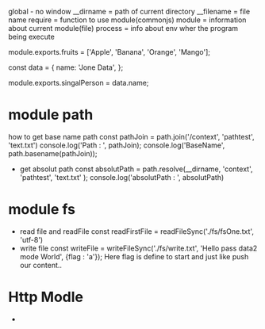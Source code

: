 <!-- #Importants -->
global - no window
__dirname = path of current directory
__filename = file name
require =  function to use module(commonjs)
module = information about current module(file)
process  = info about env wher the program being execute

<!-- #module -->
module.exports.fruits = ['Apple', 'Banana', 'Orange', 'Mango'];

const data = {
  name: 'Jone Data',
};

module.exports.singalPerson = data.name;

# module path
how to get base name path
const pathJoin = path.join('/context', 'pathtest', 'text.txt')
console.log('Path : ', pathJoin);
console.log('BaseName', path.basename(pathJoin));

- get absolut path
const absolutPath =  path.resolve(__dirname, 'context', 'pathtest', 'text.txt' );
console.log('absolutPath : ', absolutPath) 

# module fs

- read file and readFile
const readFirstFile =  readFileSync('./fs/fsOne.txt', 'utf-8')
- write file
const writeFile =  writeFileSync('./fs/write.txt', 'Hello pass data2 mode World', {flag : 'a'});
Here flag is define to start and just like push our content..


# Http Modle

- 


